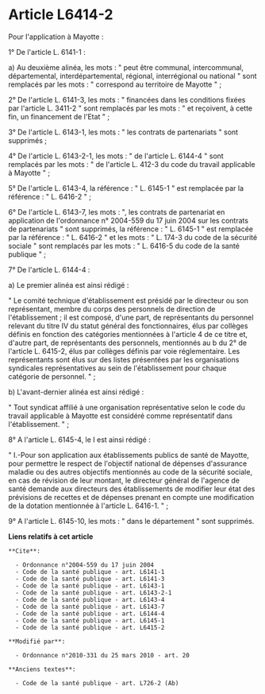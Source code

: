 # Article L6414-2

Pour l'application à Mayotte : 

1° De l'article L. 6141-1 : 

a) Au deuxième alinéa, les mots : " peut être communal, intercommunal, départemental, interdépartemental, régional,
interrégional ou national " sont remplacés par les mots : " correspond au territoire de Mayotte " ; 

2° De l'article L. 6141-3, les mots : " financées dans les conditions fixées par l'article L. 3411-2 " sont remplacés par les
mots : " et reçoivent, à cette fin, un financement de l'Etat " ; 

3° De l'article L. 6143-1, les mots : " les contrats de partenariats " sont supprimés ; 

4° De l'article L. 6143-2-1, les mots : " de l'article L. 6144-4 " sont remplacés par les mots : " de l'article L. 412-3 du
code du travail applicable à Mayotte " ; 

5° De l'article L. 6143-4, la référence : " L. 6145-1 " est remplacée par la référence : " L. 6416-2 " ; 

6° De l'article L. 6143-7, les mots : ", les contrats de partenariat en application de l'ordonnance n° 2004-559 du 17 juin
2004 sur les contrats de partenariats " sont supprimés, la référence : " L. 6145-1 " est remplacée par la référence : " L.
6416-2 " et les mots : " L. 174-3 du code de la sécurité sociale " sont remplacés par les mots : " L. 6416-5 du code de la
santé publique " ; 

7° De l'article L. 6144-4 : 

a) Le premier alinéa est ainsi rédigé : 

" Le comité technique d'établissement est présidé par le directeur ou son représentant, membre du corps des personnels de
direction de l'établissement ; il est composé, d'une part, de représentants du personnel relevant du titre IV du statut
général des fonctionnaires, élus par collèges définis en fonction des catégories mentionnées à l'article 4 de ce titre et,
d'autre part, de représentants des personnels, mentionnés au b du 2° de l'article L. 6415-2, élus par collèges définis par
voie réglementaire. Les représentants sont élus sur des listes présentées par les organisations syndicales représentatives au
sein de l'établissement pour chaque catégorie de personnel. " ; 

b) L'avant-dernier alinéa est ainsi rédigé : 

" Tout syndicat affilié à une organisation représentative selon le code du travail applicable à Mayotte est considéré comme
représentatif dans l'établissement. " ; 

8° A l'article L. 6145-4, le I est ainsi rédigé : 

" I.-Pour son application aux établissements publics de santé de Mayotte, pour permettre le respect de l'objectif national de
dépenses d'assurance maladie ou des autres objectifs mentionnés au code de la sécurité sociale, en cas de révision de leur
montant, le directeur général de l'agence de santé demande aux directeurs des établissements de modifier leur état des
prévisions de recettes et de dépenses prenant en compte une modification de la dotation mentionnée à l'article L. 6416-1.
" ; 

9° A l'article L. 6145-10, les mots : " dans le département " sont supprimés.

**Liens relatifs à cet article**

	**Cite**:

	  - Ordonnance n°2004-559 du 17 juin 2004
	  - Code de la santé publique - art. L6141-1
	  - Code de la santé publique - art. L6141-3
	  - Code de la santé publique - art. L6143-1
	  - Code de la santé publique - art. L6143-2-1
	  - Code de la santé publique - art. L6143-4
	  - Code de la santé publique - art. L6143-7
	  - Code de la santé publique - art. L6144-4
	  - Code de la santé publique - art. L6145-1
	  - Code de la santé publique - art. L6415-2

	**Modifié par**:

	  - Ordonnance n°2010-331 du 25 mars 2010 - art. 20

	**Anciens textes**:

	  - Code de la santé publique - art. L726-2 (Ab)
